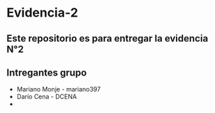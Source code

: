 # Evidencia-2

## Este repositorio es para entregar la evidencia N°2

## Intregantes grupo
- Mariano Monje - mariano397
- Darío Cena - DCENA
- 
